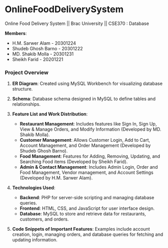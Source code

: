 # OnlineFoodDeliverySystem
Online Food Delivery System || Brac University || CSE370 : Database

**Members**:  
- H.M. Sarwer Alam - 20301224  
- Shudeb Ghosh Barno - 20301222  
- MD. Shakib Molla - 20301231  
- Sheikh Farid - 20201221  

### Project Overview
1. **ER Diagram**: Created using MySQL Workbench for visualizing database structure.
2. **Schema**: Database schema designed in MySQL to define tables and relationships.
3. **Feature List and Work Distribution**:
   - **Restaurant Management**: Includes features like Sign In, Sign Up, View & Manage Orders, and Modify Information (Developed by MD. Shakib Molla).
   - **Customer Management**: Allows Customer Login, Add to Cart, Account Management, and Order Management (Developed by Shudeb Ghosh Barno).
   - **Food Management**: Features for Adding, Removing, Updating, and Searching Food items (Developed by Sheikh Farid).
   - **Admin & Contact Management**: Includes Admin Login, Order and Food Management, Vendor management, and Account Settings (Developed by H.M. Sarwer Alam).

4. **Technologies Used**:  
   - **Backend**: PHP for server-side scripting and managing database queries.  
   - **Frontend**: HTML, CSS, and JavaScript for user interface design.  
   - **Database**: MySQL to store and retrieve data for restaurants, customers, and orders.  

5. **Code Snippets of Important Features**: Examples include account creation, login, managing orders, and database queries for fetching and updating information.
